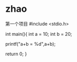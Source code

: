 # zhao
第一个项目
#include <stdio.h>

int main(){
int a = 10;
int b = 20;

printf("a+b = %d",a+b);

return 0;
}
